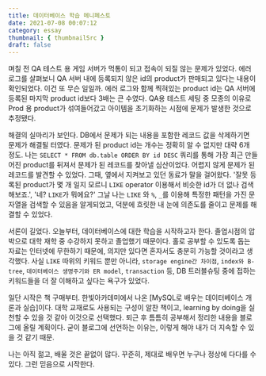 ```yaml
---
title: 데이터베이스 학습 메니페스토
date: 2021-07-08 00:07:12
category: essay
thumbnail: { thumbnailSrc }
draft: false
---
```


며칠 전 QA 테스트 용 게임 서버가 먹통이 되고 접속이 되질 않는 문제가 있었다. 에러 로그를 살펴보니 QA 서버 내에 등록되지 않은 id의 product가 판매되고 있다는 내용이 확인되었다. 이건 또 무슨 일일까. 에러 로그와 함께 찍혀있는 product id는 QA 서버에 등록된 마지막 product id보다 3배는 큰 수였다. QA용 테스트 세팅 중 모종의 이유로 Prod 용 product가 섞여들어갔고 아이템을 초기화하는 시점에 문제가 발생한 것으로 추정됐다. 

해결의 실마리가 보인다. DB에서 문제가 되는 내용을 포함한 레코드 값을 삭제하기면 문제가 해결될 터였다. 문제가 된 product id는 개수는 정확히 알 수 없지만 대략 6개 정도. 나는 `SELECT * FROM db.table ORDER BY id DESC` 쿼리를 통해 가장 최근 만들어진 product를 뒤져서 문제가 된 레코드를 찾아낼 심산이었다. 어렵지 않게 문제가 된 레코드를 발견할 수 있었다. 그때, 옆에서 지켜보고 있던 동료가 말을 걸어왔다. '잘못 등록된 product가 몇 개 일지 모르니 `LIKE` operator 이용해서 비슷한 id가 더 없나 검색해보죠.', '네? `LIKE`가 뭐에요?' 그날 나는 `LIKE` 와 `%`, `_`를 이용해 특정한 패턴을 가진 문자열을 검색할 수 있음을 알게되었고, 덕분에 흐릿한 내 눈에 의존도를 줄이고 문제를 해결할 수 있었다. 

서론이 길었다. 오늘부터, 데이터베이스에 대한 학습을 시작하고자 한다. 졸업시점의 압박으로 대학 재학 중 수강하지 못하고 졸업했기 때문이다. 홀로 공부할 수 있도록 돕는 자료는 인터넷에 무한하기 때문에, 의지만 있다면 혼자서도 충분히 가능할 것이라고 생각했다. 사실 `LIKE` 따위의 키워드 뿐만 아니라, `storage engine간 차이점`, `index와 B-tree`, `데이터베이스 생명주기와 ER model`, `transaction` 등, DB 트러블슈팅 중에 접하는 키워드들을 더 잘 이해하고 싶다는 욕구가 있었다. 

일단 시작은 책 구매부터. 한빛아카데미에서 나온 [MySQL로 배우는 데이터베이스 개론과 실습]이다. 대학 교재로도 사용되는 구성이 알찬 책이고, learning by doing을 실천할 수 있을 것 같아 이것으로 선택했다. 퇴근 후 틈틈히 공부해서 정리한 내용을 블로그에 올릴 계획이다. 굳이 블로그에 선언하는 이유는, 이렇게 해야 내가 더 지속할 수 있을 것 같기 때문. 

나는 아직 젊고, 배울 것은 끝없이 많다. 꾸준히, 제대로 배우면 누구나 정상에 다다를 수 있다. 그런 믿음으로 시작한다.
